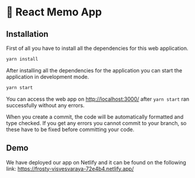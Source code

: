 # 📝 React Memo App



## Installation

First of all you have to install all the dependencies for this web application.

```bash
yarn install
```

After installing all the dependencies for the application you can start the application in development mode.

```bash
yarn start
```

You can access the web app on [http://localhost:3000/](http://localhost:3000/) after `yarn start` ran successfully without any errors.


When you create a commit, the code will be automatically formatted and type checked. If you get any errors you cannot commit to your branch, so these have to be fixed before committing your code.

## Demo

We have deployed our app on Netlify and it can be found on the following link: https://frosty-visvesvaraya-72e4b4.netlify.app/
